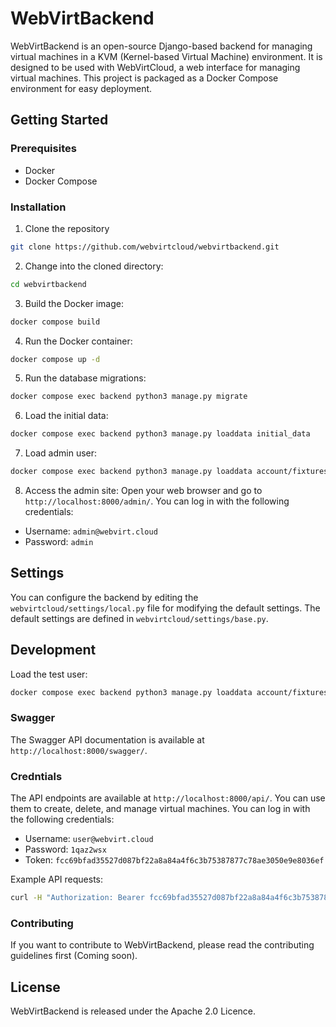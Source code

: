 # WebVirtBackend #

WebVirtBackend is an open-source Django-based backend for managing virtual machines in a KVM (Kernel-based Virtual Machine) environment. It is designed to be used with WebVirtCloud, a web interface for managing virtual machines. This project is packaged as a Docker Compose environment for easy deployment.

## Getting Started ##

### Prerequisites ###

* Docker
* Docker Compose

### Installation ###

1. Clone the repository
```bash
git clone https://github.com/webvirtcloud/webvirtbackend.git
```

2. Change into the cloned directory:
```bash
cd webvirtbackend
```

3. Build the Docker image:
```bash
docker compose build
```

4. Run the Docker container:
```bash
docker compose up -d
```

5. Run the database migrations:
```bash
docker compose exec backend python3 manage.py migrate
```

6. Load the initial data:
```bash
docker compose exec backend python3 manage.py loaddata initial_data
```

7. Load admin user:
```bash
docker compose exec backend python3 manage.py loaddata account/fixtures/admin.json
```

8. Access the admin site:
Open your web browser and go to `http://localhost:8000/admin/`. You can log in with the following credentials:

* Username: `admin@webvirt.cloud`
* Password: `admin`

## Settings ##

You can configure the backend by editing the `webvirtcloud/settings/local.py` file for modifying the default settings. The default settings are defined in `webvirtcloud/settings/base.py`.

## Development ##

Load the test user:

```bash
docker compose exec backend python3 manage.py loaddata account/fixtures/user.json
```

### Swagger ###

The Swagger API documentation is available at `http://localhost:8000/swagger/`.

### Credntials ###

The API endpoints are available at `http://localhost:8000/api/`. You can use them to create, delete, and manage virtual machines. You can log in with the following credentials:

* Username: `user@webvirt.cloud`
* Password: `1qaz2wsx`
* Token: `fcc69bfad35527d087bf22a8a84a4f6c3b75387877c78ae3050e9e8036ef`

Example API requests:

```bash
curl -H "Authorization: Bearer fcc69bfad35527d087bf22a8a84a4f6c3b75387877c78ae3050e9e8036ef" http://localhost:8000/api/v1/virtances/
```

### Contributing ###

If you want to contribute to WebVirtBackend, please read the contributing guidelines first (Coming soon).

## License ##

WebVirtBackend is released under the Apache 2.0 Licence.
